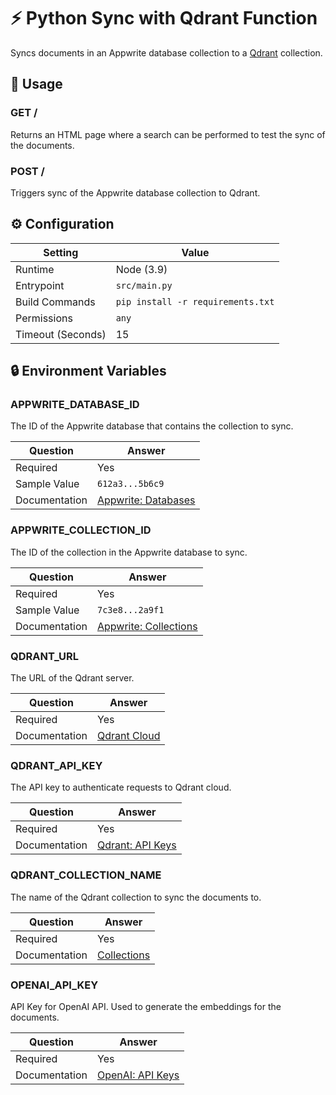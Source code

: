 # ⚡ Python Sync with Qdrant Function

Syncs documents in an Appwrite database collection to a [Qdrant](https://qdrant.tech/) collection.

## 🧰 Usage

### GET /

Returns an HTML page where a search can be performed to test the sync of the documents.

### POST /

Triggers sync of the Appwrite database collection to Qdrant.

## ⚙️ Configuration

| Setting           | Value                             |
| ----------------- | --------------------------------- |
| Runtime           | Node (3.9)                        |
| Entrypoint        | `src/main.py`                     |
| Build Commands    | `pip install -r requirements.txt` |
| Permissions       | `any`                             |
| Timeout (Seconds) | 15                                |

## 🔒 Environment Variables

### APPWRITE_DATABASE_ID

The ID of the Appwrite database that contains the collection to sync.

| Question      | Answer                                                    |
| ------------- | --------------------------------------------------------- |
| Required      | Yes                                                       |
| Sample Value  | `612a3...5b6c9`                                           |
| Documentation | [Appwrite: Databases](https://appwrite.io/docs/databases) |

### APPWRITE_COLLECTION_ID

The ID of the collection in the Appwrite database to sync.

| Question      | Answer                                                                 |
| ------------- | ---------------------------------------------------------------------- |
| Required      | Yes                                                                    |
| Sample Value  | `7c3e8...2a9f1`                                                        |
| Documentation | [Appwrite: Collections](https://appwrite.io/docs/databases#collection) |

### QDRANT_URL

The URL of the Qdrant server.

| Question      | Answer                                                                                             |
| ------------- | -------------------------------------------------------------------------------------------------- |
| Required      | Yes                                                                                                |
| Documentation | [Qdrant Cloud](https://qdrant.tech/documentation/cloud/#getting-started-with-qdrant-managed-cloud) |

### QDRANT_API_KEY

The API key to authenticate requests to Qdrant cloud.

| Question      | Answer                                                                     |
| ------------- | -------------------------------------------------------------------------- |
| Required      | Yes                                                                        |
| Documentation | [Qdrant: API Keys](https://qdrant.tech/documentation/cloud/authentication) |

### QDRANT_COLLECTION_NAME

The name of the Qdrant collection to sync the documents to.

| Question      | Answer                                                                 |
| ------------- | ---------------------------------------------------------------------- |
| Required      | Yes                                                                    |
| Documentation | [Collections](https://qdrant.tech/documentation/concepts/collections/) |

### OPENAI_API_KEY

API Key for OpenAI API. Used to generate the embeddings for the documents.

| Question      | Answer                                                   |
| ------------- | -------------------------------------------------------- |
| Required      | Yes                                                      |
| Documentation | [OpenAI: API Keys](https://platform.openai.com/api-keys) |
